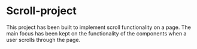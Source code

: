 # Scroll-project
This project has been built to implement scroll functionality on a page. The main focus has been kept on the functionality of the components when a user scrolls through the page. 
